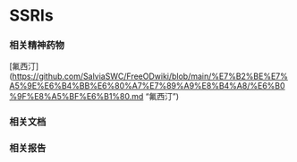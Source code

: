 # SSRIs
### 相关精神药物
[氟西汀](https://github.com/SalviaSWC/FreeODwiki/blob/main/%E7%B2%BE%E7%A5%9E%E6%B4%BB%E6%80%A7%E7%89%A9%E8%B4%A8/%E6%B0%9F%E8%A5%BF%E6%B1%80.md “氟西汀”)

### 相关文档

### 相关报告
